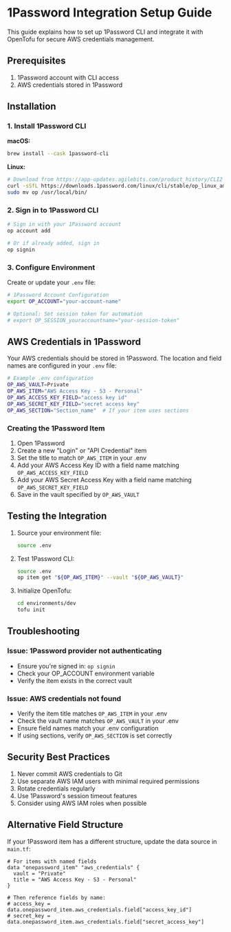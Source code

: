 # 1Password Integration Setup Guide

This guide explains how to set up 1Password CLI and integrate it with OpenTofu for secure AWS credentials management.

## Prerequisites

1. 1Password account with CLI access
2. AWS credentials stored in 1Password

## Installation

### 1. Install 1Password CLI

**macOS:**
```bash
brew install --cask 1password-cli
```

**Linux:**
```bash
# Download from https://app-updates.agilebits.com/product_history/CLI2
curl -sSfL https://downloads.1password.com/linux/cli/stable/op_linux_amd64_v2.24.0.tar.gz | tar -xz
sudo mv op /usr/local/bin/
```

### 2. Sign in to 1Password CLI

```bash
# Sign in with your 1Password account
op account add

# Or if already added, sign in
op signin
```

### 3. Configure Environment

Create or update your `.env` file:

```bash
# 1Password Account Configuration
export OP_ACCOUNT="your-account-name"

# Optional: Set session token for automation
# export OP_SESSION_youraccountname="your-session-token"
```

## AWS Credentials in 1Password

Your AWS credentials should be stored in 1Password. The location and field names are configured in your `.env` file:

```bash
# Example .env configuration
OP_AWS_VAULT=Private
OP_AWS_ITEM="AWS Access Key - S3 - Personal"
OP_AWS_ACCESS_KEY_FIELD="access key id"
OP_AWS_SECRET_KEY_FIELD="secret access key"
OP_AWS_SECTION="Section_name"  # If your item uses sections
```

### Creating the 1Password Item

1. Open 1Password
2. Create a new "Login" or "API Credential" item
3. Set the title to match `OP_AWS_ITEM` in your .env
4. Add your AWS Access Key ID with a field name matching `OP_AWS_ACCESS_KEY_FIELD`
5. Add your AWS Secret Access Key with a field name matching `OP_AWS_SECRET_KEY_FIELD`
6. Save in the vault specified by `OP_AWS_VAULT`

## Testing the Integration

1. Source your environment file:
   ```bash
   source .env
   ```

2. Test 1Password CLI:
   ```bash
   source .env
   op item get "${OP_AWS_ITEM}" --vault "${OP_AWS_VAULT}"
   ```

3. Initialize OpenTofu:
   ```bash
   cd environments/dev
   tofu init
   ```

## Troubleshooting

### Issue: 1Password provider not authenticating
- Ensure you're signed in: `op signin`
- Check your OP_ACCOUNT environment variable
- Verify the item exists in the correct vault

### Issue: AWS credentials not found
- Verify the item title matches `OP_AWS_ITEM` in your .env
- Check the vault name matches `OP_AWS_VAULT` in your .env
- Ensure field names match your .env configuration
- If using sections, verify `OP_AWS_SECTION` is set correctly

## Security Best Practices

1. Never commit AWS credentials to Git
2. Use separate AWS IAM users with minimal required permissions
3. Rotate credentials regularly
4. Use 1Password's session timeout features
5. Consider using AWS IAM roles when possible

## Alternative Field Structure

If your 1Password item has a different structure, update the data source in `main.tf`:

```hcl
# For items with named fields
data "onepassword_item" "aws_credentials" {
  vault = "Private"
  title = "AWS Access Key - S3 - Personal"
}

# Then reference fields by name:
# access_key = data.onepassword_item.aws_credentials.field["access_key_id"]
# secret_key = data.onepassword_item.aws_credentials.field["secret_access_key"]